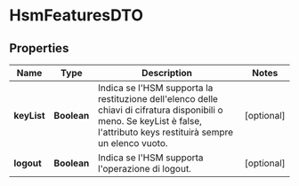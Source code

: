 
# HsmFeaturesDTO

## Properties
Name | Type | Description | Notes
------------ | ------------- | ------------- | -------------
**keyList** | **Boolean** | Indica se l&#39;HSM supporta la restituzione dell&#39;elenco delle chiavi di cifratura disponibili o meno. Se keyList è false, l&#39;attributo keys restituirà sempre un elenco vuoto. |  [optional]
**logout** | **Boolean** | Indica se l&#39;HSM supporta l&#39;operazione di logout. |  [optional]



